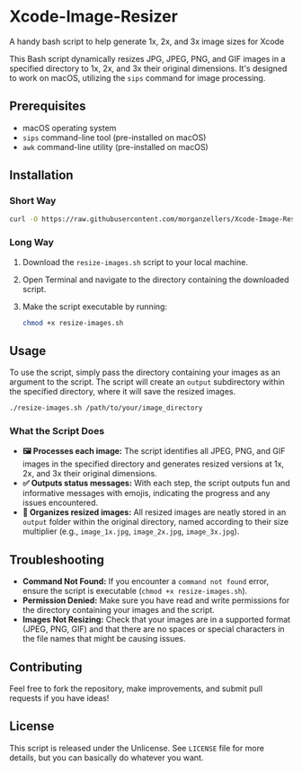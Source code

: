 # Xcode-Image-Resizer
A handy bash script to help generate 1x, 2x, and 3x image sizes for Xcode

This Bash script dynamically resizes JPG, JPEG, PNG, and GIF images in a specified directory to 1x, 2x, and 3x their original dimensions. It's designed to work on macOS, utilizing the `sips` command for image processing.

## Prerequisites

- macOS operating system
- `sips` command-line tool (pre-installed on macOS)
- `awk` command-line utility (pre-installed on macOS)

## Installation

### Short Way
```bash
curl -O https://raw.githubusercontent.com/morganzellers/Xcode-Image-Resizer/main/resize-images.sh && chmod +x resize-images.sh
```

### Long Way

1. Download the `resize-images.sh` script to your local machine.
2. Open Terminal and navigate to the directory containing the downloaded script.
3. Make the script executable by running:

   ```bash
   chmod +x resize-images.sh
   ```

## Usage

To use the script, simply pass the directory containing your images as an argument to the script. The script will create an `output` subdirectory within the specified directory, where it will save the resized images.

```bash
./resize-images.sh /path/to/your/image_directory
```

### What the Script Does

- **🖼 Processes each image:** The script identifies all JPEG, PNG, and GIF images in the specified directory and generates resized versions at 1x, 2x, and 3x their original dimensions.
- **✅ Outputs status messages:** With each step, the script outputs fun and informative messages with emojis, indicating the progress and any issues encountered.
- **📁 Organizes resized images:** All resized images are neatly stored in an `output` folder within the original directory, named according to their size multiplier (e.g., `image_1x.jpg`, `image_2x.jpg`, `image_3x.jpg`).

## Troubleshooting

- **Command Not Found:** If you encounter a `command not found` error, ensure the script is executable (`chmod +x resize-images.sh`).
- **Permission Denied:** Make sure you have read and write permissions for the directory containing your images and the script.
- **Images Not Resizing:** Check that your images are in a supported format (JPEG, PNG, GIF) and that there are no spaces or special characters in the file names that might be causing issues.

## Contributing

Feel free to fork the repository, make improvements, and submit pull requests if you have ideas!

## License

This script is released under the Unlicense. See `LICENSE` file for more details, but you can basically do whatever you want.
